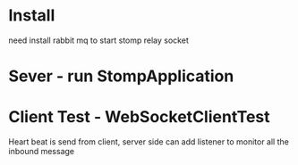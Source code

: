 # Install
need install rabbit mq to start stomp relay socket

# Sever - run StompApplication
# Client Test - WebSocketClientTest
Heart beat is send from client, server side can add listener to monitor all the inbound message